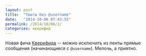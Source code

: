 ```yaml
---
layout: post
title:  "Твиты без @username"
date:   "2014-10-06 07:43:55"
permalink: /2014/10/06/2/
categories: кверифид
---
```


Новая фича [Кверифида](http://queryfeed.net) -- можно исключить из
ленты прямые сообщения (начинающиеся с `@username`).  Мелочь, а
приятно.
